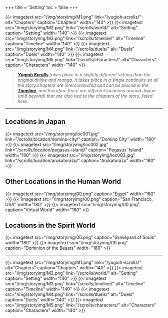 +++
title = 'Setting'
toc = false
+++

<div style="display: flex; justify-content: center; gap: 5px;">
{{< imagetext src="/img/storyimg/M1.png" link="/yugioh-scrolls/" alt="Chapters" caption="Chapters" width="140" >}}
{{< imagetext src="/img/storyimg/M2.png" link="/scrolls/world/" alt="Setting" caption="Setting" width="140" >}}
{{< imagetext src="/img/storyimg/M3.png" link="/scrolls/timeline/" alt="Timeline" caption="Timeline" width="140" >}}
{{< imagetext src="/img/storyimg/M4.png" link="/scrolls/duels/" alt="Duels" caption="Duels" width="140" >}}
{{< imagetext src="/img/storyimg/M5.png" link="/scrolls/characters/" alt="Characters" caption="Characters" width="140" >}}
</div>

>_**[Yugioh Scrolls](/yugioh-scrolls)** takes place in a slightly different setting than the original anime and manga. It takes place in a single continuity so all the story chapters are interconnected and can be placed in the [**Timeline**](/scrolls/timeline/), and therefore there are different locations around Japan (and beyond) that are also tied to the chapters of the story, listed here._

---

## Locations in Japan

<div style="display: flex; justify-content: left; gap: 5px;">
{{< imagetext src="/img/storyimg/loc001.jpg" link="/scrolls/location/domino-city/" caption="Domino City" width="180" >}}
{{< imagetext src="/img/storyimg/loc002.jpg" link="/scrolls/location/pegasus-island/" caption="Pegasus' Island" width="180" >}}
{{< imagetext src="/img/storyimg/loc003.jpg" link="/scrolls/location/arukatorazu/" caption="Arukatorazu" width="180" >}}
</div>

## Other Locations in the Human World

<div style="display: flex; justify-content: left; gap: 5px;">
{{< imagetext src="/img/storyimg/00.png" caption="Egypt" width="180" >}}
{{< imagetext src="/img/storyimg/00.png" caption="San Francisco, USA" width="180" >}}
{{< imagetext src="/img/storyimg/00.png" caption="Virtual World" width="180" >}}
</div>

## Locations in the Spirit World

<div style="display: flex; justify-content: left; gap: 5px;">
{{< imagetext src="/img/storyimg/00.png" caption="Graveyard of Souls" width="180" >}}
{{< imagetext src="/img/storyimg/00.png" caption="Dominion of the Beasts" width="180" >}}
</div>

---

<div style="display: flex; justify-content: center; gap: 5px;">
{{< imagetext src="/img/storyimg/M1.png" link="/yugioh-scrolls/" alt="Chapters" caption="Chapters" width="140" >}}
{{< imagetext src="/img/storyimg/M2.png" link="/scrolls/world/" alt="Setting" caption="Setting" width="140" >}}
{{< imagetext src="/img/storyimg/M3.png" link="/scrolls/timeline/" alt="Timeline" caption="Timeline" width="140" >}}
{{< imagetext src="/img/storyimg/M4.png" link="/scrolls/duels/" alt="Duels" caption="Duels" width="140" >}}
{{< imagetext src="/img/storyimg/M5.png" link="/scrolls/characters/" alt="Characters" caption="Characters" width="140" >}}
</div>

